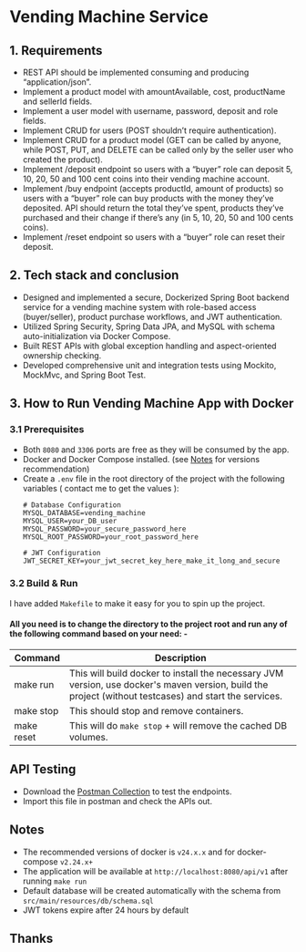 #  Vending Machine Service
 ## 1. Requirements
- REST API should be implemented consuming and producing “application/json”.
- Implement a product model with amountAvailable, cost, productName and sellerId fields.
- Implement a user model with username, password, deposit and role fields.
- Implement CRUD for users (POST shouldn’t require authentication).
- Implement CRUD for a product model (GET can be called by anyone, while POST, PUT, and DELETE can be called only by the seller user who created the product).
- Implement /deposit endpoint so users with a “buyer” role can deposit 5, 10, 20, 50 and 100 cent coins into their vending machine account. 
- Implement /buy endpoint (accepts productId, amount of products) so users with a “buyer” role can buy products with the money they’ve deposited. API should return the total they’ve spent, products they’ve purchased and their change if there’s any (in 5, 10, 20, 50 and 100 cents coins).
- Implement /reset endpoint so users with a “buyer” role can reset their deposit.

## 2. Tech stack and conclusion
- Designed and implemented a secure, Dockerized Spring Boot backend service for a vending machine system with role-based access (buyer/seller), product purchase workflows, and JWT authentication. 
- Utilized Spring Security, Spring Data JPA, and MySQL with schema auto-initialization via Docker Compose.
- Built REST APIs with global exception handling and aspect-oriented ownership checking.
- Developed comprehensive unit and integration tests using Mockito, MockMvc, and Spring Boot Test.

## 3.  How to Run Vending Machine App with Docker

### 3.1 Prerequisites 
- Both `8080` and  `3306` ports are free as they will be consumed by the app.
- Docker and Docker Compose installed. (see [Notes](#notes) for versions recommendation)
- Create a `.env` file in the root directory of the project with the following variables ( contact me to get the values ):
  ```
  # Database Configuration
  MYSQL_DATABASE=vending_machine
  MYSQL_USER=your_DB_user
  MYSQL_PASSWORD=your_secure_password_here
  MYSQL_ROOT_PASSWORD=your_root_password_here
  
  # JWT Configuration
  JWT_SECRET_KEY=your_jwt_secret_key_here_make_it_long_and_secure
  ```


 ### 3.2 Build & Run
I have added `Makefile` to make it easy for you to spin up the project.

#### All you need is to change the directory to the project root and run any of the following command based on your need: -

| Command    | Description                                                                                                                                            |
|------------|--------------------------------------------------------------------------------------------------------------------------------------------------------|
| make run   | This will build docker to install the necessary JVM version, use docker's maven version, build the project (without testcases) and start the services. |
| make stop  | This should stop and remove containers.                                                                                                                |                                                                                                 
| make reset | This will do `make stop` + will remove the cached DB volumes.                                                                                          |                             
## API Testing
- Download the [Postman Collection](vending-machine.postman_collection.json) to test the endpoints.
- Import this file in postman and check the APIs out.

## Notes
- The recommended versions of docker is `v24.x.x` and for docker-compose `v2.24.x+`
- The application will be available at `http://localhost:8080/api/v1` after running `make run`
- Default database will be created automatically with the schema from `src/main/resources/db/schema.sql`
- JWT tokens expire after 24 hours by default

## Thanks
